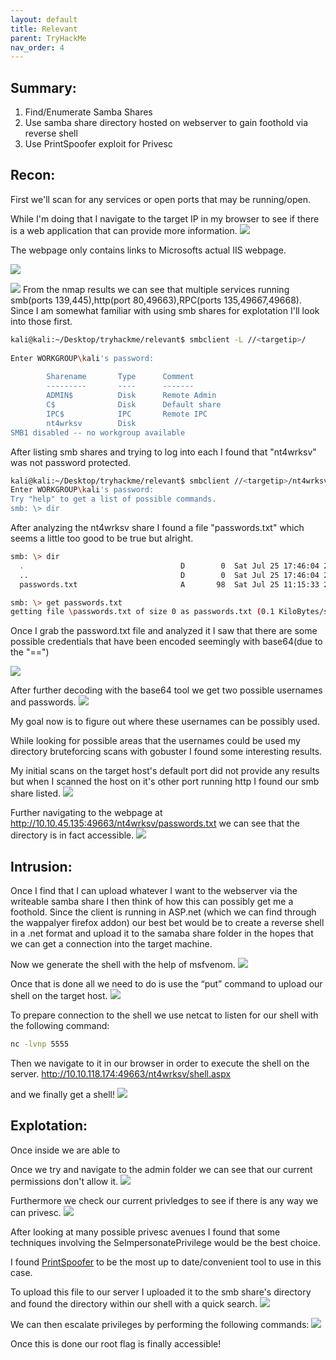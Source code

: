 ```yaml
---
layout: default
title: Relevant
parent: TryHackMe
nav_order: 4
---
```


## [](#header-2)Summary:

1. Find/Enumerate Samba Shares
2. Use samba share directory hosted on webserver to gain foothold via reverse shell 
3. Use PrintSpoofer exploit for Privesc


## [](#header-2)Recon:

First we'll scan for any services or open ports that may be running/open.

While I'm doing that I navigate to the target IP in my browser to see if there is a web application that can provide more information.
![](pictures/website-relevant.png)

The webpage only contains links to Microsofts actual IIS webpage.

![](pictures/website1-relevant.png)


![](pictures/nmap-relevant.png)
From the nmap results we can see that multiple services running smb(ports 139,445),http(port 80,49663),RPC(ports 135,49667,49668). Since I am somewhat familiar with using smb shares for explotation I'll look into those first.



```bash
kali@kali:~/Desktop/tryhackme/relevant$ smbclient -L //<targetip>/ 
                                                                                                                                                                               
Enter WORKGROUP\kali's password:                                                                                                                                                                                                                           
                                                                                                                                                                                                                                                           
        Sharename       Type      Comment                                                                                                                                                                                                                  
        ---------       ----      -------                                                                                                                                                                                                                  
        ADMIN$          Disk      Remote Admin                                                                                                                                                                                                             
        C$              Disk      Default share                                                                                                                                                                                                            
        IPC$            IPC       Remote IPC                                                                                                                                                                                                               
        nt4wrksv        Disk                                                                                                                                                                                                                               
SMB1 disabled -- no workgroup available  
```

After listing smb shares and trying to log into each I found that "nt4wrksv" was not password protected.

```bash
kali@kali:~/Desktop/tryhackme/relevant$ smbclient //<targetip>/nt4wrksv
Enter WORKGROUP\kali's password: 
Try "help" to get a list of possible commands.
smb: \> dir
```
After analyzing the nt4wrksv share I found a file "passwords.txt" which seems a little too good to be true but alright.
```bash
smb: \> dir
  .                                   D        0  Sat Jul 25 17:46:04 2020
  ..                                  D        0  Sat Jul 25 17:46:04 2020
  passwords.txt                       A       98  Sat Jul 25 11:15:33 2020

smb: \> get passwords.txt
getting file \passwords.txt of size 0 as passwords.txt (0.1 KiloBytes/sec) (average 0.1 KiloBytes/sec)

```

Once I grab the password.txt file and analyzed it I saw that there are some possible credentials that have been encoded seemingly with base64(due to the "==")

![](pictures/pass0-relevant.png)

After further decoding with the base64 tool we get two possible usernames and passwords.
![](pictures/pass1-relevant.png)

My goal now is to figure out where these usernames can be possibly used. 

While looking for possible areas that the usernames could be used my directory bruteforcing scans with gobuster I found some interesting results.

My initial scans on the target host's default port did not provide any results but when I scanned the host on it's other port running http I found our smb share listed.
![](pictures/gobuster1-relevant.png)

Further navigating to the webpage at http://10.10.45.135:49663/nt4wrksv/passwords.txt we can see that the directory is in fact accessible.
![](pictures/49663-relevant.png)


## [](#header-2)Intrusion:

Once I find that I can upload whatever I want to the webserver via the writeable samba share I then think of how this can possibly get me a foothold.
Since the client is running in ASP.net (which we can find through the wappalyer firefox addon) our best bet would be to create a reverse shell in a .net format and upload it to the samaba share folder in the hopes that we can get a connection into the target machine.

Now we generate the shell with the help of msfvenom.
![](pictures/msfvenom-relevant.png)

Once that is done all we need to do is use the “put” command to upload our shell on the target host.
![](pictures/shell-relevant.png)

To prepare connection to the shell we use netcat to listen for our shell with the following command:
```bash
nc -lvnp 5555
```


Then we navigate to it in our browser in order to execute the shell on the server.
http://10.10.118.174:49663/nt4wrksv/shell.aspx


and we finally get a shell!
![](pictures/shell1-relevant.png)

## [](#header-2)Explotation:

Once inside we are able to 


Once we try and navigate to the admin folder we can see that our current permissions don't allow it.
![](pictures/admin-relevant.png)


Furthermore we check our current privledges to see if there is any way we can privesc.
![](pictures/admin1-relevant.png)



After looking at many possible privesc avenues I found that some techniques involving the SeImpersonatePrivilege would be the best choice.

I found [PrintSpoofer](https://github.com/dievus/printspoofer) to be the most up to date/convenient tool to use in this case.

To upload this file to our server I uploaded it to the smb share's directory and found the directory within our shell with a quick search. 
![](pictures/find-relevant.png)


We can then escalate privileges by performing the following commands:
![](pictures/root-relevant.png)

Once this is done our root flag is finally accessible!



